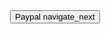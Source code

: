 <div align="center">
                <a href="https://paypal.me/officialdahliaos" class="dahliaOS-link mdl-typography--font-light"><button class="mdl-button mdl-js-button mdl-button--raised mdl-js-ripple-effect mdl-button--colored" data-upgraded=",MaterialButton,MaterialRipple">
                  Paypal <span class="material-icons">
                    navigate_next
                    </span>
                <span class="mdl-button__ripple-container"><span class="mdl-ripple is-animating" style="width: 230.949px; height: 230.949px; transform: translate(-50%, -50%) translate(89px, 26px);"></span></span></button></a></div>
